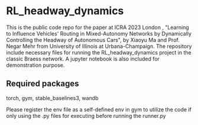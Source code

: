 # RL_headway_dynamics

This is the public code repo for the paper at ICRA 2023 London , "Learning to Influence Vehicles' Routing in Mixed-Autonomy Networks by Dynamically Controlling the Headway of Autonomous Cars", by Xiaoyu Ma and Prof. Negar Mehr from University of Illinois at Urbana-Champaign.
The repository include necessary files for running the RL_headway_dynamics project in the classic Braess network. A jupyter notebook is also included for demonstration purpose.

## Required packages
torch, gym, stable_baselines3, wandb


Please register the env file as a self-defined env in gym to utilize the code if only using the .py files for executing before running the runner.py

